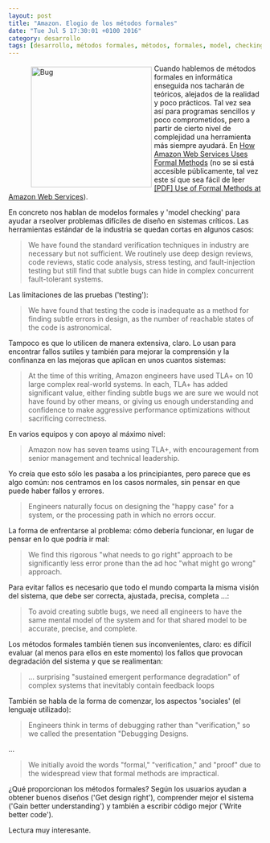```yaml
---
layout: post
title: "Amazon. Elogio de los métodos formales"
date: "Tue Jul 5 17:30:01 +0100 2016"
category: desarrollo
tags: [desarrollo, métodos formales, métodos, formales, model, checking, model checking, amazon, AWS]
---
```





<a href="https://www.flickr.com/photos/fernand0/26799157635" title="Bicho"><figure><img src="https://c2.staticflickr.com/8/7399/26799157635_e9fcf3afd9_m.jpg" width="240"  alt="Bug" style="float:left; margin:5px"></figure></a>
Cuando hablemos de métodos formales en informática enseguida nos tacharán de teóricos, alejados de la realidad y poco prácticos.
Tal vez sea así para programas sencillos y poco comprometidos, pero a partir de cierto nivel de complejidad una herramienta más siempre ayudará. En [How Amazon Web Services Uses Formal Methods](http://cacm.acm.org/magazines/2015/4/184701-how-amazon-web-services-uses-formal-methods/fulltext) (no se si está accesible públicamente, tal vez este sí que sea fácil de leer [[PDF] Use of Formal Methods at Amazon Web Services](http://research.microsoft.com/en-us/um/people/lamport/tla/formal-methods-amazon.pdf)).

En concreto nos hablan de modelos formales y 'model checking' para ayudar a rseolver problemas difíciles de diseño en sistemas críticos. Las herramientas estándar de la industria se quedan cortas en algunos casos:

>  We have found the standard verification techniques in industry are necessary but not sufficient. We routinely use deep design reviews, code reviews, static code analysis, stress testing, and fault-injection testing but still find that subtle bugs can hide in complex concurrent fault-tolerant systems. 

Las limitaciones de las pruebas ('testing'):

> We have found that testing the code is inadequate as a method for finding subtle errors in design, as the number of reachable states of the code is astronomical. 

Tampoco es que lo utilicen de manera extensiva, claro. Lo usan para encontrar fallos sutiles y también para mejorar la comprensión y la confinanza en las mejoras que aplican en unos cuantos sistemas:

> At the time of this writing, Amazon engineers have used TLA+ on 10 large complex real-world systems. In each, TLA+ has added significant value, either finding subtle bugs we are sure we would not have found by other means, or giving us enough understanding and confidence to make aggressive performance optimizations without sacrificing correctness. 

En varios equipos y con apoyo al máximo nivel:

> Amazon now has seven teams using TLA+, with encouragement from senior management and technical leadership. 

Yo creía que esto sólo les pasaba a los principiantes, pero parece que es algo común: nos centramos en los casos normales, sin pensar en que puede haber fallos y errores.

> Engineers naturally focus on designing the "happy case" for a system, or the processing path in which no errors occur. 

La forma de enfrentarse al problema: cómo debería funcionar, en lugar de pensar en lo que podría ir mal:

> We find this rigorous "what needs to go right" approach to be significantly less error prone than the ad hoc "what might go wrong" approach.

Para evitar fallos es necesario que todo el mundo comparta la misma visión del sistema, que debe ser correcta, ajustada, precisa, completa ...:

> To avoid creating subtle bugs, we need all engineers to have the same mental model of the system and for that shared model to be accurate, precise, and complete. 

Los métodos formales también tienen sus inconvenientes, claro: es difícil evaluar (al menos para ellos en este momento) los fallos que provocan degradación del sistema y que se realimentan:

> ... surprising "sustained emergent performance degradation" of complex systems that inevitably contain feedback loops

También se habla de la forma de comenzar, los aspectos 'sociales' (el lenguaje utilizado):

>  Engineers think in terms of debugging rather than "verification," so we called the presentation "Debugging Designs.

...

>  We initially avoid the words "formal," "verification," and "proof" due to the widespread view that formal methods are impractical.

¿Qué proporcionan los métodos formales?
Según los usuarios ayudan a obtener buenos diseños ('Get design right'), comprender mejor el sistema ('Gain better understanding') y también a escribir código mejor ('Write better code').

Lectura muy interesante.

